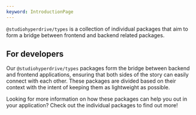 ```yaml
---
keyword: IntroductionPage
---
```


`@studiohyperdrive/types` is a collection of individual packages that aim to form a bridge between frontend and backend related packages.

## For developers

Our `@studiohyperdrive/types` packages form the bridge between backend and frontend applications, ensuring that both sides of the story can easily connect with each other. These packages are divided based on their context with the intent of keeping them as lightweight as possible.

Looking for more information on how these packages can help you out in your application? Check out the individual packages to find out more!
